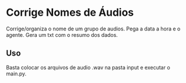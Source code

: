 # Corrige Nomes de Áudios

Corrige/organiza o nome de um grupo de audios. Pega a data a hora e o agente. Gera um txt com o resumo dos dados.

## Uso

Basta colocar os arquivos de audio .wav na pasta input e executar o main.py.
